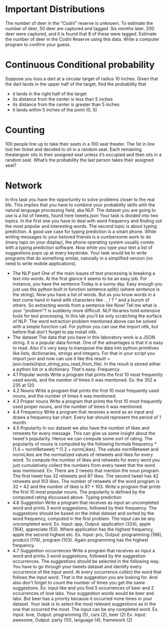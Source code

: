 # Important Distributions
The number of deer in the "Codrii" reserve is unknown. To estimate the number of deer, 50 deer are captured and tagged. Six months later, 200 deer were captured, and it is found that 8 of these were tagged. Estimate the number of deer in the Codrii Reserve using this data. Write a computer program to confirm your guess. 

# Continuous Conditional probability
Suppose you toss a dart at a circular target of radius 10 inches. Given that the dart lands in the upper half of the target, find the probability that
 - it lands in the right half of the target
 - its distance from the center is less than 5 inches
 - its distance from the center is greater than 5 inches
 - it lands within 5 inches of the point (0, 5)

# Counting
100 people line up to take their seats in a 100 seat theater. The 1st in line lost her ticket and decided to sit in a random seat. Each remaining theatergoer sits in their assigned seat unless it’s occupied and then sits in a random seat. What’s the probability the last person takes their assigned seat?

# Network
In this task you have the opportunity to solve problems closer to the real life. This implies that you have to combine your probability skills with the natural language processing field, aka NLP. The dataset you are going to use is a list of tweets, found here tweets.json
Your task is divided into two topics.
In the first one you have to deal with word frequency and finding out the most popular and interesting words.
The second topic is about typing prediction. A good use case for typing prediction is a smart phone. While writing messages to your beloved friends is a cumbersome work to do (many taps on your display), the phone operating system usually comes with a typing prediction software. Now while you type your text a list of suggestions pops up at every keystroke. Your task would be to write programs that do something similar, naturally in a simplified version (no need to write mobile applications).
 - The NLP part
One of the main issues of text processing is breaking a text into words. At the first glance it seems to be an easy job. For instance, you have the sentence Today is a sunny day. Easy enough you just use the python built in function sentence.split() (where sentence is the string). Now you have a list of words. But as you know words in a text come hand in hand with characters like . , ! ? " and a bunch of others. So extracting words from a sentence like Now! Tell me what is your "problem"? is suddenly more difficult.
NLP libraries hold extensive tools for text processing. In this lab you'll be only scratching the surface of NLP. The word extraction problem mentioned above can be solved with a simple function call. For python you can use the import nltk, but before that don't forget to pip install nltk.
 - The dataset
The data that you have in this laboratory work is a JSON string. It is a popular data format. One of the advantages is that it is easy to read. Also it's very easy to transpose the data into python primitives like lists, dictionaries, strings and integers. For that in your script you import json and now can use it like this result = json.loads(input_string_you_read_from_file). In the result is stored either a python list or a dictionary. That's easy.
Frequency
 - 4.1 Popular words
Write a program that prints the first 10 most frequently used words, and the number of times it was mentioned.
Ex:
the 352
a 235
at 120
 - 4.2 Nouns
Write a program that prints the first 10 most frequently used nouns, and the number of times it was mentioned.
 - 4.3 Proper nouns
Write a program that prints the first 10 most frequently used proper nouns, and the number of times it was mentioned.
 - 4.4 Frequency
Write a program that receives a word as an input and draws a frequency bar chart. Every bar should represent the period of 1 month.
 - 4.5 Popularity
In our dataset we also have the number of likes and retweets for every message. This can give us some insight about the tweet's popularity. Hence we can compute some sort of rating. The popularity of nouns is computed by the following formula frequency * (1.4 + normRetweet) * (1.2 + normLikes). The values normRetweet and normLikes are the normalized values of retweets and likes for every word. To compute the number of likes and retweets for every word you just cumulatively collect the numbers from every tweet that the word was mentioned.
Ex: There are 2 tweets that mention the noun program. The first tweet has 32 retweets and 87 likes. The second tweet has 42 retweets and 103 likes. The number of retweets of the word program is 32 + 42 and the number of likes is 87 + 103.
Write a program that prints the first 10 most popular nouns. The popularity is defined by the computed rating discussed above.
Typing prediction
 - 4.6 Suggestion
Write a program that receives as input an uncompleted word and prints 3 word suggestions, followed by their frequency. The suggestions should be based on the initial dataset and sorted by the word frequency, computed in the first problem.
The input can be any uncompleted word.
Ex. Input: app, Output: application (324), apple (164), appreciate (53). Where application has the highest frequency, apple the second highest etc.
Ex. Input: pro, Output: programming (196), product (176), program (103). Again programming has the highest frequency.
 - 4.7 Suggestion occurrences
Write a program that receives as input a word and prints 3 word suggestions, followed by the suggestion occurrences.
The suggestions should be selected in the following way. You have to go through your tweets dataset and identify every occurrence of the input word. At every occurrence collect the word that follows the input word. That is the suggestion you are looking for. And also don't forget to count the number of times you get the same suggestions. Ex: input like and you find 5 occurrences of beer and 2 occurrences of love labs. Your suggestion words would be beer and labs. But beer has a priority because it occurred more times in your dataset. Your task is to select the most relevant suggestions as in the one that occurred the most.
The input can be any completed word.
 Ex. Input: love, Output: programming (5), cars (2), beer (2)
 Ex. Input: awesome, Output: party (10), language (4), framework (2)
